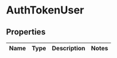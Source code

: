 
# AuthTokenUser

## Properties
Name | Type | Description | Notes
------------ | ------------- | ------------- | -------------



